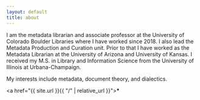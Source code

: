 ```yaml
---
layout: default
title: about
---
```


I am the metadata librarian and associate professor at the University of Colorado Boulder Libraries where I have worked since 2018. I also lead the Metadata Production and Curation unit. Prior to that I have worked as the Metadata Librarian at the University of Arizona and University of Kansas. I received my M.S. in Library and Information Science from the University of Illinois at Urbana-Champaign.

My interests include metadata, document theory, and dialectics.


<a href="{{ site.url }}{{ "/" | relative_url }}"><b>*</b></a>
